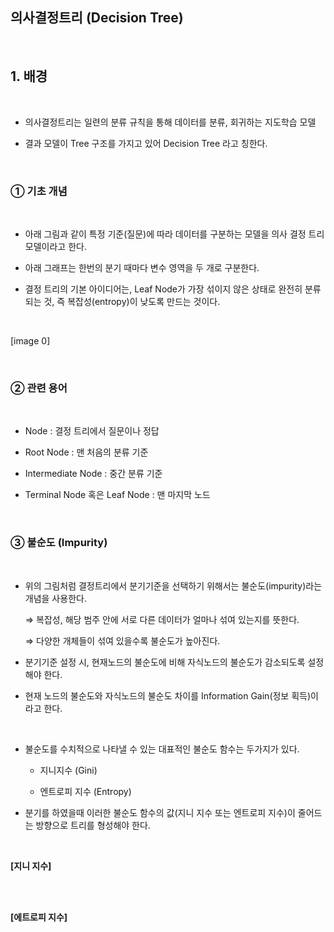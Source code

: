 ## 의사결정트리 (Decision Tree)

<br/>

## 1. 배경

<br/>

- 의사결정트리는 일련의 분류 규칙을 통해 데이터를 분류, 회귀하는 지도학습 모델

- 결과 모델이 Tree 구조를 가지고 있어 Decision Tree 라고 칭한다.

<br/>

### ① 기초 개념

<br/>

- 아래 그림과 같이 특정 기준(질문)에 따라 데이터를 구분하는 모델을 의사 결정 트리 모델이라고 한다.

- 아래 그래프는 한번의 분기 때마다 변수 영역을 두 개로 구분한다.

- 결정 트리의 기본 아이디어는, Leaf Node가 가장 섞이지 않은 상태로 완전히 분류되는 것, 즉 복잡성(entropy)이 낮도록 만드는 것이다.

<br/>

[image 0]

<br/>

### ② 관련 용어

<br/>

- Node : 결정 트리에서 질문이나 정답
 
- Root Node : 맨 처음의 분류 기준

- Intermediate Node : 중간 분류 기준

- Terminal Node 혹은 Leaf Node : 맨 마지막 노드

<br/>

### ③ 불순도 (Impurity)

<br/>

- 위의 그림처럼 결정트리에서 분기기준을 선택하기 위해서는 불순도(impurity)라는 개념을 사용한다.

  ⇒ 복잡성, 해당 범주 안에 서로 다른 데이터가 얼마나 섞여 있는지를 뜻한다.

  ⇒ 다양한 개체들이 섞여 있을수록 불순도가 높아진다.

- 분기기준 설정 시, 현재노드의 불순도에 비해 자식노드의 불순도가 감소되도록 설정해야 한다.

- 현재 노드의 불순도와 자식노드의 불순도 차이를 Information Gain(정보 획득)이라고 한다.

<br/>

- 불순도를 수치적으로 나타낼 수 있는 대표적인 불순도 함수는 두가지가 있다.

  - 지니지수 (Gini)

  - 엔트로피 지수 (Entropy)
    
- 분기를 하였을때 이러한 불순도 함수의 값(지니 지수 또는 엔트로피 지수)이 줄어드는 방향으로 트리를 형성해야 한다.

<br/>

**[지니 지수]**

<br/>



<br/>

**[에트로피 지수]**

<br/>



<br/>



<br/>


<br/>



<br/>




<br/>
